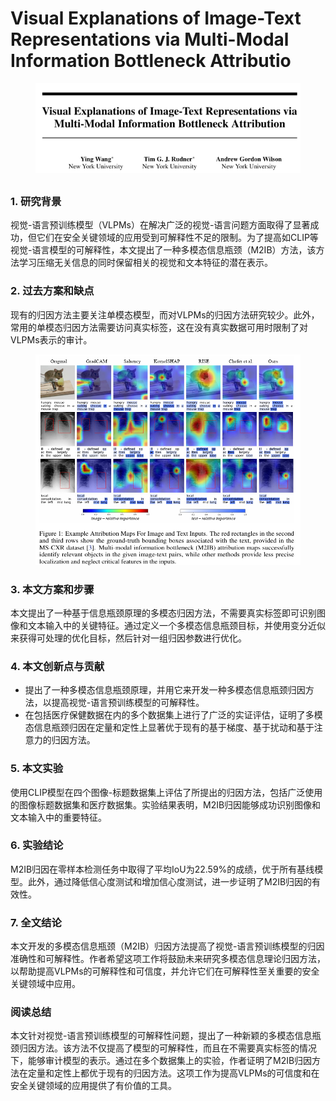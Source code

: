# Visual Explanations of Image-Text Representations via Multi-Modal Information Bottleneck Attributio

<figure><img src="../.gitbook/assets/image (6) (1) (1).png" alt=""><figcaption></figcaption></figure>

##

### 1. 研究背景

视觉-语言预训练模型（VLPMs）在解决广泛的视觉-语言问题方面取得了显著成功，但它们在安全关键领域的应用受到可解释性不足的限制。为了提高如CLIP等视觉-语言模型的可解释性，本文提出了一种多模态信息瓶颈（M2IB）方法，该方法学习压缩无关信息的同时保留相关的视觉和文本特征的潜在表示。

### 2. 过去方案和缺点

现有的归因方法主要关注单模态模型，而对VLPMs的归因方法研究较少。此外，常用的单模态归因方法需要访问真实标签，这在没有真实数据可用时限制了对VLPMs表示的审计。

<figure><img src="../.gitbook/assets/image (7) (1) (1).png" alt=""><figcaption></figcaption></figure>

### 3. 本文方案和步骤

本文提出了一种基于信息瓶颈原理的多模态归因方法，不需要真实标签即可识别图像和文本输入中的关键特征。通过定义一个多模态信息瓶颈目标，并使用变分近似来获得可处理的优化目标，然后针对一组归因参数进行优化。

### 4. 本文创新点与贡献

* 提出了一种多模态信息瓶颈原理，并用它来开发一种多模态信息瓶颈归因方法，以提高视觉-语言预训练模型的可解释性。
* 在包括医疗保健数据在内的多个数据集上进行了广泛的实证评估，证明了多模态信息瓶颈归因在定量和定性上显著优于现有的基于梯度、基于扰动和基于注意力的归因方法。

### 5. 本文实验

使用CLIP模型在四个图像-标题数据集上评估了所提出的归因方法，包括广泛使用的图像标题数据集和医疗数据集。实验结果表明，M2IB归因能够成功识别图像和文本输入中的重要特征。

### 6. 实验结论

M2IB归因在零样本检测任务中取得了平均IoU为22.59%的成绩，优于所有基线模型。此外，通过降低信心度测试和增加信心度测试，进一步证明了M2IB归因的有效性。

### 7. 全文结论

本文开发的多模态信息瓶颈（M2IB）归因方法提高了视觉-语言预训练模型的归因准确性和可解释性。作者希望这项工作将鼓励未来研究多模态信息理论归因方法，以帮助提高VLPMs的可解释性和可信度，并允许它们在可解释性至关重要的安全关键领域中应用。

### 阅读总结

本文针对视觉-语言预训练模型的可解释性问题，提出了一种新颖的多模态信息瓶颈归因方法。该方法不仅提高了模型的可解释性，而且在不需要真实标签的情况下，能够审计模型的表示。通过在多个数据集上的实验，作者证明了M2IB归因方法在定量和定性上都优于现有的归因方法。这项工作为提高VLPMs的可信度和在安全关键领域的应用提供了有价值的工具。
